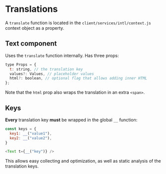 # Translations

A `translate` function is located in the `client/services/intl/context.js` context object as a property.

## Text component

Uses the `translate` function internally. Has three props:

```js
type Props = {
  t: string, // the translation key
  values?: Values, // placeholder values
  html?: boolean, // optional flag that allows adding inner HTML
};
```

Note that the `html` prop also wraps the translation in an extra `<span>`.

## Keys

**Every** translation key **must** be wrapped in the global `__` function:

```js
const keys = {
  key1: __("value1"),
  key2: __("value2"),
}

<Text t={__("key")} />
```

This allows easy collecting and optimization, as well as static analysis of the translation keys.
